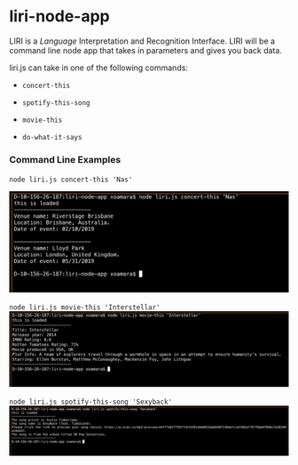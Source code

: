 # liri-node-app

LIRI is a _Language_ Interpretation and Recognition Interface. LIRI will be a command line node app that takes in parameters and gives you back data.

liri.js can take in one of the following commands:

   * `concert-this`

   * `spotify-this-song`

   * `movie-this`

   * `do-what-it-says`

### Command Line Examples

`node liri.js concert-this 'Nas'`

![Image of concert-this](/images/concert.png)

`node liri.js movie-this 'Interstellar'`
![Image of movie-this](images/movie.png)

`node liri.js spotify-this-song 'Sexyback'`
![Image of movie-this](images/spotify.png)

